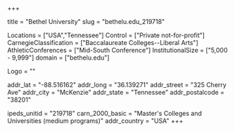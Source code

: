 
+++

title = "Bethel University"
slug = "bethelu.edu_219718"

Locations = ["USA","Tennessee"]
Control = ["Private not-for-profit"]
CarnegieClassification = ["Baccalaureate Colleges--Liberal Arts"]
AthleticConferences = ["Mid-South Conference"]
InstitutionalSize = ["5,000 - 9,999"]
domain = ["bethelu.edu"]

Logo = ""

addr_lat = "-88.516162"
addr_long = "36.139271"
addr_street = "325 Cherry Ave"
addr_city = "McKenzie"
addr_state = "Tennessee"
addr_postalcode = "38201"

ipeds_unitid = "219718"
carn_2000_basic = "Master's Colleges and Universities (medium programs)"
addr_country = "USA"
+++
    
